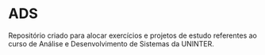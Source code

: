 # ADS
 Repositório criado para alocar exercícios e projetos de estudo referentes ao curso de Análise e Desenvolvimento de Sistemas da UNINTER. 
